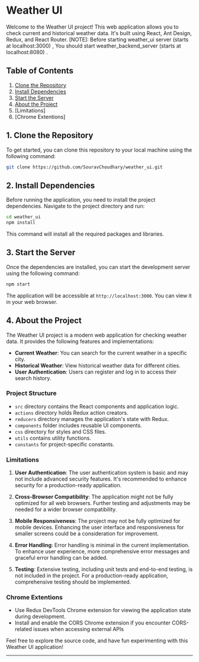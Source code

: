 # Weather UI

Welcome to the Weather UI project! This web application allows you to check current and historical weather data. It's built using React, Ant Design, Redux, and React Router. 
[NOTE]: Before starting weather_ui server (starts at localhost:3000) , You should start weather_backend_server (starts at localhost:8080) . 

## Table of Contents
1. [Clone the Repository](#1-clone-the-repository)
2. [Install Dependencies](#2-install-dependencies)
3. [Start the Server](#3-start-the-server)
4. [About the Project](#4-about-the-project)
5. [Limitations]
6. [Chrome Extentions]

## 1. Clone the Repository
To get started, you can clone this repository to your local machine using the following command:

```bash
git clone https://github.com/SouravChoudhary/weather_ui.git
```

## 2. Install Dependencies
Before running the application, you need to install the project dependencies. Navigate to the project directory and run:

```bash
cd weather_ui
npm install
```

This command will install all the required packages and libraries.

## 3. Start the Server
Once the dependencies are installed, you can start the development server using the following command:

```bash
npm start
```

The application will be accessible at `http://localhost:3000`. You can view it in your web browser.

## 4. About the Project
The Weather UI project is a modern web application for checking weather data. It provides the following features and implementations:

- **Current Weather**: You can search for the current weather in a specific city.
- **Historical Weather**: View historical weather data for different cities.
- **User Authentication**: Users can register and log in to access their search history.

### Project Structure
- `src` directory contains the React components and application logic.
- `actions` directory holds Redux action creators.
- `reducers` directory manages the application's state with Redux.
- `components` folder includes reusable UI components.
- `css` directory for styles and CSS files.
- `utils` contains utility functions.
- `constants` for project-specific constants.

### Limitations 

1. **User Authentication**: The user authentication system is basic and may not include advanced security features. It's recommended to enhance security for a production-ready application.

2. **Cross-Browser Compatibility**: The application might not be fully optimized for all web browsers. Further testing and adjustments may be needed for a wider browser compatibility.

3. **Mobile Responsiveness**: The project may not be fully optimized for mobile devices. Enhancing the user interface and responsiveness for smaller screens could be a consideration for improvement.

4. **Error Handling**: Error handling is minimal in the current implementation. To enhance user experience, more comprehensive error messages and graceful error handling can be added.

5. **Testing**: Extensive testing, including unit tests and end-to-end testing, is not included in the project. For a production-ready application, comprehensive testing should be implemented.

### Chrome Extentions
  - Use Redux DevTools Chrome extension for viewing the application state during development.
  - Install and enable the CORS Chrome extension if you encounter CORS-related issues when accessing external APIs

Feel free to explore the source code, and have fun experimenting with this Weather UI application!

---
